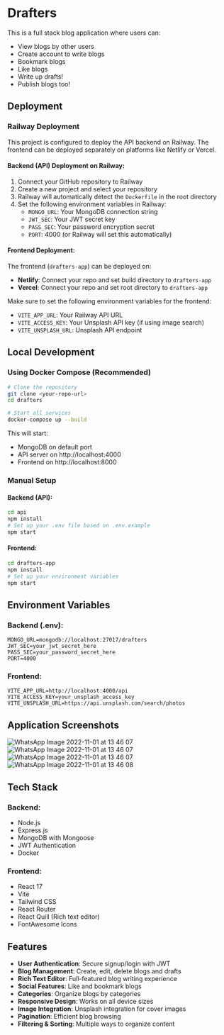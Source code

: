 # Drafters

This is a full stack blog application where users can:

-  View blogs by other users
-  Create account to write blogs
-  Bookmark blogs
-  Like blogs
-  Write up drafts!
-  Publish blogs too!

## Deployment

### Railway Deployment

This project is configured to deploy the API backend on Railway. The frontend can be deployed separately on platforms like Netlify or Vercel.

#### Backend (API) Deployment on Railway:

1. Connect your GitHub repository to Railway
2. Create a new project and select your repository
3. Railway will automatically detect the `Dockerfile` in the root directory
4. Set the following environment variables in Railway:
   - `MONGO_URL`: Your MongoDB connection string
   - `JWT_SEC`: Your JWT secret key
   - `PASS_SEC`: Your password encryption secret
   - `PORT`: 4000 (or Railway will set this automatically)

#### Frontend Deployment:

The frontend (`drafters-app`) can be deployed on:
- **Netlify**: Connect your repo and set build directory to `drafters-app`
- **Vercel**: Connect your repo and set root directory to `drafters-app`

Make sure to set the following environment variables for the frontend:
- `VITE_APP_URL`: Your Railway API URL
- `VITE_ACCESS_KEY`: Your Unsplash API key (if using image search)
- `VITE_UNSPLASH_URL`: Unsplash API endpoint

## Local Development

### Using Docker Compose (Recommended)

```bash
# Clone the repository
git clone <your-repo-url>
cd drafters

# Start all services
docker-compose up --build
```

This will start:
- MongoDB on default port
- API server on http://localhost:4000
- Frontend on http://localhost:8000

### Manual Setup

#### Backend (API):
```bash
cd api
npm install
# Set up your .env file based on .env.example
npm start
```

#### Frontend:
```bash
cd drafters-app
npm install
# Set up your environment variables
npm start
```

## Environment Variables

### Backend (.env):
```
MONGO_URL=mongodb://localhost:27017/drafters
JWT_SEC=your_jwt_secret_here
PASS_SEC=your_password_secret_here
PORT=4000
```

### Frontend:
```
VITE_APP_URL=http://localhost:4000/api
VITE_ACCESS_KEY=your_unsplash_access_key
VITE_UNSPLASH_URL=https://api.unsplash.com/search/photos
```

## Application Screenshots

![WhatsApp Image 2022-11-01 at 13 46 07](https://user-images.githubusercontent.com/67912316/200133054-e5863f45-0dd9-45b5-ae59-48bf12afe058.jpg)
![WhatsApp Image 2022-11-01 at 13 46 07](https://user-images.githubusercontent.com/67912316/200133060-a966e7a6-eaae-4791-8ae3-e246fc432e3c.jpg)
![WhatsApp Image 2022-11-01 at 13 46 07](https://user-images.githubusercontent.com/67912316/200133061-94bce9de-89bb-4a20-9d11-bb694d1897c7.jpg)
![WhatsApp Image 2022-11-01 at 13 46 08](https://user-images.githubusercontent.com/67912316/200133065-5dcaf444-c0d9-4175-8ef2-2f620ae266ba.jpg)

## Tech Stack

### Backend:
- Node.js
- Express.js
- MongoDB with Mongoose
- JWT Authentication
- Docker

### Frontend:
- React 17
- Vite
- Tailwind CSS
- React Router
- React Quill (Rich text editor)
- FontAwesome Icons

## Features

- **User Authentication**: Secure signup/login with JWT
- **Blog Management**: Create, edit, delete blogs and drafts
- **Rich Text Editor**: Full-featured blog writing experience
- **Social Features**: Like and bookmark blogs
- **Categories**: Organize blogs by categories
- **Responsive Design**: Works on all device sizes
- **Image Integration**: Unsplash integration for cover images
- **Pagination**: Efficient blog browsing
- **Filtering & Sorting**: Multiple ways to organize content
